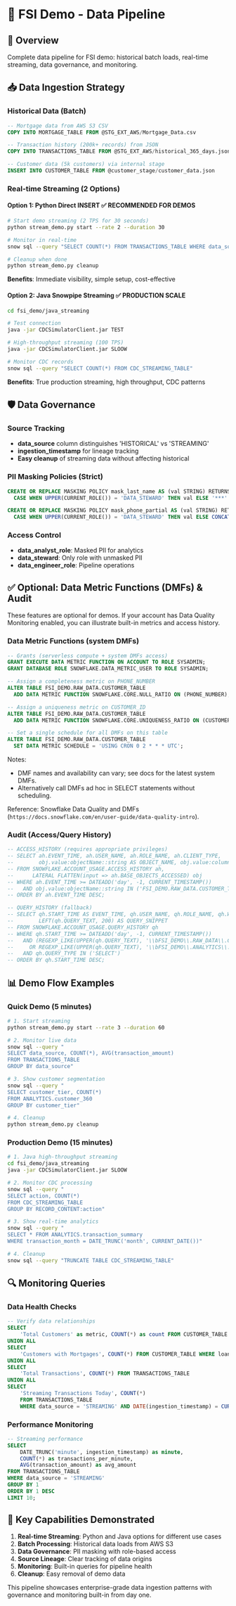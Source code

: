 # 🔄 FSI Demo - Data Pipeline

## 🎯 Overview
Complete data pipeline for FSI demo: historical batch loads, real-time streaming, data governance, and monitoring.

## 📥 Data Ingestion Strategy

### Historical Data (Batch)
```sql
-- Mortgage data from AWS S3 CSV
COPY INTO MORTGAGE_TABLE FROM @STG_EXT_AWS/Mortgage_Data.csv

-- Transaction history (200k+ records) from JSON
COPY INTO TRANSACTIONS_TABLE FROM @STG_EXT_AWS/historical_365_days.json

-- Customer data (5k customers) via internal stage
INSERT INTO CUSTOMER_TABLE FROM @customer_stage/customer_data.json
```

### Real-time Streaming (2 Options)

#### Option 1: Python Direct INSERT ✅ **RECOMMENDED FOR DEMOS**
```bash
# Start demo streaming (2 TPS for 30 seconds)
python stream_demo.py start --rate 2 --duration 30

# Monitor in real-time
snow sql --query "SELECT COUNT(*) FROM TRANSACTIONS_TABLE WHERE data_source = 'STREAMING'"

# Cleanup when done  
python stream_demo.py cleanup
```

**Benefits**: Immediate visibility, simple setup, cost-effective

#### Option 2: Java Snowpipe Streaming ✅ **PRODUCTION SCALE**
```bash
cd fsi_demo/java_streaming

# Test connection
java -jar CDCSimulatorClient.jar TEST

# High-throughput streaming (100 TPS)
java -jar CDCSimulatorClient.jar SLOOW

# Monitor CDC records
snow sql --query "SELECT COUNT(*) FROM CDC_STREAMING_TABLE"
```

**Benefits**: True production streaming, high throughput, CDC patterns

## 🛡️ Data Governance

### Source Tracking
- **data_source** column distinguishes 'HISTORICAL' vs 'STREAMING'
- **ingestion_timestamp** for lineage tracking
- **Easy cleanup** of streaming data without affecting historical

### PII Masking Policies (Strict)
```sql
CREATE OR REPLACE MASKING POLICY mask_last_name AS (val STRING) RETURNS STRING ->
  CASE WHEN UPPER(CURRENT_ROLE()) = 'DATA_STEWARD' THEN val ELSE '***' END;

CREATE OR REPLACE MASKING POLICY mask_phone_partial AS (val STRING) RETURNS STRING ->
  CASE WHEN UPPER(CURRENT_ROLE()) = 'DATA_STEWARD' THEN val ELSE CONCAT('***-***-', RIGHT(val, 4)) END;
```

### Access Control
- **data_analyst_role**: Masked PII for analytics
- **data_steward**: Only role with unmasked PII
- **data_engineer_role**: Pipeline operations

## ✅ Optional: Data Metric Functions (DMFs) & Audit

These features are optional for demos. If your account has Data Quality Monitoring enabled, you can illustrate built-in metrics and access history.

### Data Metric Functions (system DMFs)
```sql
-- Grants (serverless compute + system DMFs access)
GRANT EXECUTE DATA METRIC FUNCTION ON ACCOUNT TO ROLE SYSADMIN;
GRANT DATABASE ROLE SNOWFLAKE.DATA_METRIC_USER TO ROLE SYSADMIN;

-- Assign a completeness metric on PHONE_NUMBER
ALTER TABLE FSI_DEMO.RAW_DATA.CUSTOMER_TABLE
  ADD DATA METRIC FUNCTION SNOWFLAKE.CORE.NULL_RATIO ON (PHONE_NUMBER);

-- Assign a uniqueness metric on CUSTOMER_ID
ALTER TABLE FSI_DEMO.RAW_DATA.CUSTOMER_TABLE
  ADD DATA METRIC FUNCTION SNOWFLAKE.CORE.UNIQUENESS_RATIO ON (CUSTOMER_ID);

-- Set a single schedule for all DMFs on this table
ALTER TABLE FSI_DEMO.RAW_DATA.CUSTOMER_TABLE
  SET DATA METRIC SCHEDULE = 'USING CRON 0 2 * * * UTC';
```

Notes:
- DMF names and availability can vary; see docs for the latest system DMFs.
- Alternatively call DMFs ad hoc in SELECT statements without scheduling.

Reference: Snowflake Data Quality and DMFs (`https://docs.snowflake.com/en/user-guide/data-quality-intro`).

### Audit (Access/Query History)
```sql
-- ACCESS_HISTORY (requires appropriate privileges)
-- SELECT ah.EVENT_TIME, ah.USER_NAME, ah.ROLE_NAME, ah.CLIENT_TYPE,
--        obj.value:objectName::string AS OBJECT_NAME, obj.value:columns::string AS COLUMNS_ACCESSED
-- FROM SNOWFLAKE.ACCOUNT_USAGE.ACCESS_HISTORY ah,
--      LATERAL FLATTEN(input => ah.BASE_OBJECTS_ACCESSED) obj
-- WHERE ah.EVENT_TIME >= DATEADD('day', -1, CURRENT_TIMESTAMP())
--   AND obj.value:objectName::string IN ('FSI_DEMO.RAW_DATA.CUSTOMER_TABLE', 'FSI_DEMO.ANALYTICS.CUSTOMER_360')
-- ORDER BY ah.EVENT_TIME DESC;

-- QUERY_HISTORY (fallback)
-- SELECT qh.START_TIME AS EVENT_TIME, qh.USER_NAME, qh.ROLE_NAME, qh.WAREHOUSE_NAME,
--        LEFT(qh.QUERY_TEXT, 200) AS QUERY_SNIPPET
-- FROM SNOWFLAKE.ACCOUNT_USAGE.QUERY_HISTORY qh
-- WHERE qh.START_TIME >= DATEADD('day', -1, CURRENT_TIMESTAMP())
--   AND (REGEXP_LIKE(UPPER(qh.QUERY_TEXT), '\\bFSI_DEMO\\.RAW_DATA\\.CUSTOMER_TABLE\\b')
--     OR REGEXP_LIKE(UPPER(qh.QUERY_TEXT), '\\bFSI_DEMO\\.ANALYTICS\\.CUSTOMER_360\\b'))
--   AND qh.QUERY_TYPE IN ('SELECT')
-- ORDER BY qh.START_TIME DESC;
```

## 📊 Demo Flow Examples

### Quick Demo (5 minutes)
```bash
# 1. Start streaming
python stream_demo.py start --rate 3 --duration 60

# 2. Monitor live data
snow sql --query "
SELECT data_source, COUNT(*), AVG(transaction_amount) 
FROM TRANSACTIONS_TABLE 
GROUP BY data_source"

# 3. Show customer segmentation
snow sql --query "
SELECT customer_tier, COUNT(*) 
FROM ANALYTICS.customer_360 
GROUP BY customer_tier"

# 4. Cleanup
python stream_demo.py cleanup
```

### Production Demo (15 minutes)
```bash
# 1. Java high-throughput streaming
cd fsi_demo/java_streaming
java -jar CDCSimulatorClient.jar SLOOW

# 2. Monitor CDC processing
snow sql --query "
SELECT action, COUNT(*) 
FROM CDC_STREAMING_TABLE 
GROUP BY RECORD_CONTENT:action"

# 3. Show real-time analytics
snow sql --query "
SELECT * FROM ANALYTICS.transaction_summary 
WHERE transaction_month = DATE_TRUNC('month', CURRENT_DATE())"

# 4. Cleanup
snow sql --query "TRUNCATE TABLE CDC_STREAMING_TABLE"
```

## 🔍 Monitoring Queries

### Data Health Checks
```sql
-- Verify data relationships
SELECT 
    'Total Customers' as metric, COUNT(*) as count FROM CUSTOMER_TABLE
UNION ALL
SELECT 
    'Customers with Mortgages', COUNT(*) FROM CUSTOMER_TABLE WHERE loan_record_id IS NOT NULL
UNION ALL
SELECT 
    'Total Transactions', COUNT(*) FROM TRANSACTIONS_TABLE
UNION ALL
SELECT 
    'Streaming Transactions Today', COUNT(*) 
    FROM TRANSACTIONS_TABLE 
    WHERE data_source = 'STREAMING' AND DATE(ingestion_timestamp) = CURRENT_DATE();
```

### Performance Monitoring
```sql
-- Streaming performance
SELECT 
    DATE_TRUNC('minute', ingestion_timestamp) as minute,
    COUNT(*) as transactions_per_minute,
    AVG(transaction_amount) as avg_amount
FROM TRANSACTIONS_TABLE 
WHERE data_source = 'STREAMING'
GROUP BY 1 
ORDER BY 1 DESC 
LIMIT 10;
```

## 🎯 Key Capabilities Demonstrated

1. **Real-time Streaming**: Python and Java options for different use cases
2. **Batch Processing**: Historical data loads from AWS S3
3. **Data Governance**: PII masking with role-based access
4. **Source Lineage**: Clear tracking of data origins
5. **Monitoring**: Built-in queries for pipeline health
6. **Cleanup**: Easy removal of demo data

This pipeline showcases enterprise-grade data ingestion patterns with governance and monitoring built-in from day one.

